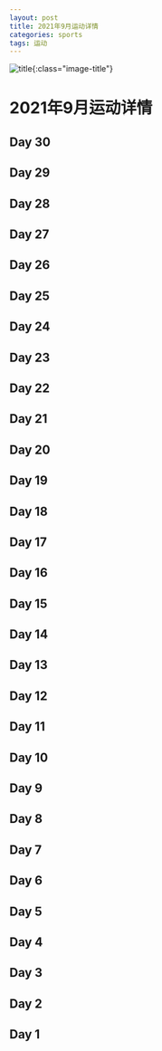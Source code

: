 ```yaml
---
layout: post
title: 2021年9月运动详情
categories: sports 
tags: 运动
---
```


![title](https://image.sideproject.cn/titlex/title_054.jpg){:class="image-title"}

2021年9月运动详情
=================

## Day 30 ##

## Day 29 ##

## Day 28 ##

## Day 27 ##

## Day 26 ##

## Day 25 ##

## Day 24 ##

## Day 23 ##

## Day 22 ##

## Day 21 ##

## Day 20 ##

## Day 19 ##

## Day 18 ##

## Day 17 ##

## Day 16 ##

## Day 15 ##

## Day 14 ##

## Day 13 ##

## Day 12 ##

## Day 11 ##

## Day 10 ##

## Day 9 ##

## Day 8 ##

## Day 7 ##

## Day 6 ##

## Day 5 ##

## Day 4 ##

## Day 3 ##

## Day 2 ##

## Day 1 ##